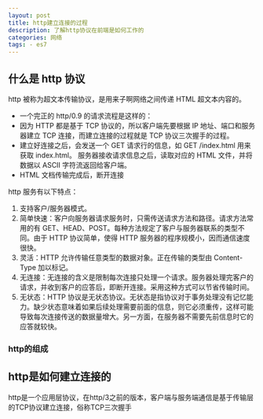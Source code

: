 ```yaml
---
layout: post
title: http建立连接的过程
description: 了解http协议在前端是如何工作的
categories: 网络
tags: - es7
---
```


## 什么是 http 协议

http 被称为超文本传输协议，是用来子啊网络之间传递 HTML 超文本内容的。

- 一个完正的 http/0.9 的请求流程是这样的：
- 因为 HTTP 都是基于 TCP 协议的，所以客户端先要根据 IP 地址、端口和服务器建立 TCP 连接，而建立连接的过程就是 TCP 协议三次握手的过程。
- 建立好连接之后，会发送一个 GET 请求行的信息，如 GET /index.html 用来获取 index.html。
  服务器接收请求信息之后，读取对应的 HTML 文件，并将数据以 ASCII 字符流返回给客户端。
- HTML 文档传输完成后，断开连接

http 服务有以下特点：

1. 支持客户/服务器模式。
2. 简单快速：客户向服务器请求服务时，只需传送请求方法和路径。请求方法常用的有 GET、HEAD、POST。每种方法规定了客户与服务器联系的类型不同。由于 HTTP 协议简单，使得 HTTP 服务器的程序规模小，因而通信速度很快。
3. 灵活：HTTP 允许传输任意类型的数据对象。正在传输的类型由 Content-Type 加以标记。
4. 无连接：无连接的含义是限制每次连接只处理一个请求。服务器处理完客户的请求，并收到客户的应答后，即断开连接。采用这种方式可以节省传输时间。
5. 无状态：HTTP 协议是无状态协议。无状态是指协议对于事务处理没有记忆能力。缺少状态意味着如果后续处理需要前面的信息，则它必须重传，这样可能导致每次连接传送的数据量增大。另一方面，在服务器不需要先前信息时它的应答就较快。

### http的组成



## http是如何建立连接的

  http是一个应用层协议，在http/3之前的版本，客户端与服务端通信是基于传输层的TCP协议建立连接，俗称TCP三次握手



